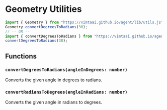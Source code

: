 # Geometry Utilities

```js
import { Geometry } from "https://vimtaai.github.io/agent/lib/utils.js"
Geometry.convertDegreesToRadians(30);
// -- OR --
import { convertDegreesToRadians } from "https://vimtaai.github.io/agent/lib/utils.js";
convertDegreesToRadians(30);
```

## Functions

### `convertDegreesToRadians(angleInDegrees: number)`

Converts the given angle in degrees to radians.

### `convertRadiansToDegrees(angleInRadians: number)`

Converts the given angle in radians to degrees.
